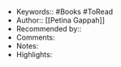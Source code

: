 - Keywords:: #Books #ToRead
- Author:: [[Petina Gappah]]
- Recommended by::
- Comments:
- Notes:
- Highlights:
